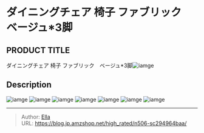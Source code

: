 # ダイニングチェア 椅子 ファブリック　ベージュ*3脚


## PRODUCT TITLE 

ダイニングチェア 椅子 ファブリック　ベージュ*3脚![iamge](https://b2bfiles1.gigab2b.cn/image/wkseller/7404/20230201_c9ab7692e402722096fc45394c415ca1.jpg)

## Description











![iamge](https://b2bfiles1.gigab2b.cn/image/wkseller/7404/20230201_013cb7e2018687c33df3a550322b56e5.jpg)
![iamge](https://b2bfiles1.gigab2b.cn/image/wkseller/7404/20230228_b15ca5328503cc6eca6d12547df240ab.jpg)
![iamge](https://b2bfiles1.gigab2b.cn/image/wkseller/7404/20221227_c4dc496f9e2d6295d01225648d1de7b9.jpg)
![iamge](https://b2bfiles1.gigab2b.cn/image/wkseller/7404/20230201_496fc76bb65f544ee55f371e008d0abc.jpg)
![iamge](https://b2bfiles1.gigab2b.cn/image/wkseller/7404/20230201_963c775db0e659fe8df79b0a00e8f9b7.jpg)
![iamge](https://b2bfiles1.gigab2b.cn/image/wkseller/7404/20220817_76b7edcc5b33a97af8f0dc142fbe02c8.jpg)
![iamge](nan)


---

> Author: [Ella](https://blog.jp.amzshop.net/)  
> URL: https://blog.jp.amzshop.net/high_rated/n506-sc294964baa/  

